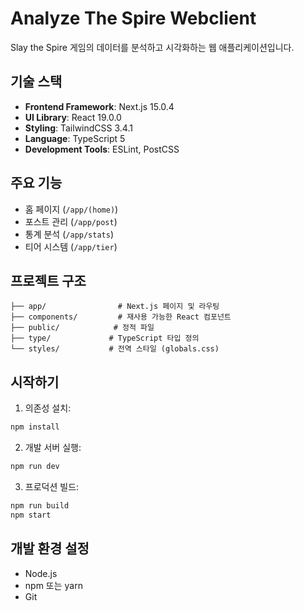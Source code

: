 # Analyze The Spire Webclient

Slay the Spire 게임의 데이터를 분석하고 시각화하는 웹 애플리케이션입니다.

## 기술 스택

- **Frontend Framework**: Next.js 15.0.4
- **UI Library**: React 19.0.0
- **Styling**: TailwindCSS 3.4.1
- **Language**: TypeScript 5
- **Development Tools**: ESLint, PostCSS

## 주요 기능

- 홈 페이지 (`/app/(home)`)
- 포스트 관리 (`/app/post`)
- 통계 분석 (`/app/stats`)
- 티어 시스템 (`/app/tier`)

## 프로젝트 구조

```
├── app/                # Next.js 페이지 및 라우팅
├── components/         # 재사용 가능한 React 컴포넌트
├── public/            # 정적 파일
├── type/             # TypeScript 타입 정의
└── styles/           # 전역 스타일 (globals.css)
```

## 시작하기

1. 의존성 설치:
```bash
npm install
```

2. 개발 서버 실행:
```bash
npm run dev
```

3. 프로덕션 빌드:
```bash
npm run build
npm start
```

## 개발 환경 설정

- Node.js
- npm 또는 yarn
- Git